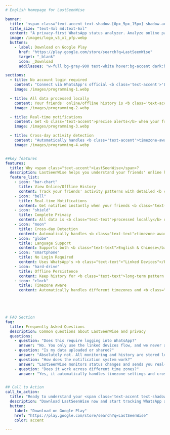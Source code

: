 ```yaml
---
# English homepage for LastSeenWise

banner:
  title: '<span class="text-accent text-shadow-[0px_5px_15px] shadow-accent/10">LastSeenWise</span> - WhatsApp Activity <span class="text-secondary">Insights</span>'
  title_size: "text-4xl md:text-6xl"
  content: "A privacy-first WhatsApp status analyzer. Analyze online patterns, stay informed in real-time."  
  image: /images/logo_v5_xl_pfp.webp
  buttons:
    - label: Download on Google Play
      href: "https://play.google.com/store/search?q=LastSeenWise"
      target: "_blank"
      icon: _Download
      addClasses: "w-full bg-gray-900 text-white hover:bg-accent dark:border-white/10 dark:border"

sections:
  - title: No account login required
    content: "Connect via WhatsApp's official <b class='text-accent'>'Linked Devices'</b> feature. We never access your messages or account information, ensuring complete privacy and security."
    image: /images/programming-1.webp

  - title: All data processed locally
    content: Your friends' online/offline history is <b class='text-accent'>stored only on your device</b>. We never upload, collect, or share your monitoring data with anyone.
    image: /images/programming-2.webp

  - title: Real-time notifications
    content: Get <b class='text-accent'>precise alerts</b> when your friends come online. Perfect for staying informed about important contacts without constantly checking WhatsApp.
    image: /images/programming-3.webp

  - title: Cross-day activity detection
    content: "Automatically handles <b class='text-accent'>timezone-aware tracking</b> and splits online sessions that cross midnight, giving you accurate activity patterns."
    image: /images/programming-4.webp


##key features
features:
  title: Why <span class="text-accent">LastSeenWise</span>?
  description: LastSeenWise helps you understand your friends' online habits while keeping your data completely private.
  feature_list:
    - icon: "bar-chart"
      title: View Online/Offline History
      content: Track your friends' activity patterns with detailed <b class="text-text">online and offline history</b>.
    - icon: "bell"
      title: Real-time Notifications
      content: Get notified instantly when your friends <b class="text-text">come online</b> with precise alerts.
    - icon: "shield"
      title: Complete Privacy
      content: All data is <b class="text-text">processed locally</b> on your phone - we never access your messages or upload data.
    - icon: "moon"
      title: Cross-day Detection
      content: Automatically handles <b class="text-text">timezone-aware tracking</b> and cross-midnight sessions.
    - icon: "globe"
      title: Language Support
      content: Supports both <b class="text-text">English & Chinese</b> language interfaces.
    - icon: "smartphone"
      title: No Login Required
      content: Uses WhatsApp's <b class="text-text">"Linked Devices"</b> feature without accessing your account.
    - icon: "hard-drive"
      title: Offline Persistence
      content: Keep history for <b class="text-text">long-term pattern analysis</b> with local storage.
    - icon: "clock"
      title: Timezone Aware
      content: Automatically handles different timezones and <b class="text-text">cross-midnight sessions</b>.
    




# FAQ Section
faq:
  title: Frequently Asked Questions
  description: Common questions about LastSeenWise and privacy
  questions:
    - question: "Does this require logging into WhatsApp?"
      answer: "No. You only use the linked devices flow, and we never access your messages or account."
    - question: "Is my data uploaded or shared?"
      answer: "Absolutely not. All monitoring and history are stored locally on your device."
    - question: "How does the notification system work?"
      answer: "LastSeenWise monitors status changes and sends you real-time alerts when friends come online."
    - question: "Does it work across different time zones?"
      answer: "Yes, it automatically handles timezone settings and cross-midnight sessions."


## Call to Action
call_to_action:
  title: "Ready to understand your <span class='text-accent text-shadow-[0px_5px_15px]'>friends' online patterns</span>?"
  description: "Download LastSeenWise now and start tracking WhatsApp activity with complete privacy. **Your data stays on your device.**"
  button: 
    label: "Download on Google Play"
    href: "https://play.google.com/store/search?q=LastSeenWise"
    color: accent

---
```

